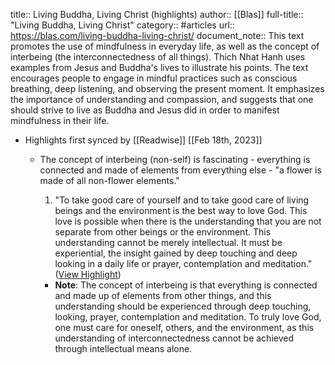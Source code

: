 title:: Living Buddha, Living Christ (highlights)
author:: [[Blas]]
full-title:: "Living Buddha, Living Christ"
category:: #articles
url:: https://blas.com/living-buddha-living-christ/
document_note:: This text promotes the use of mindfulness in everyday life, as well as the concept of interbeing (the interconnectedness of all things). Thich Nhat Hanh uses examples from Jesus and Buddha's lives to illustrate his points. The text encourages people to engage in mindful practices such as conscious breathing, deep listening, and observing the present moment. It emphasizes the importance of understanding and compassion, and suggests that one should strive to live as Buddha and Jesus did in order to manifest mindfulness in their life.

- Highlights first synced by [[Readwise]] [[Feb 18th, 2023]]
	- The concept of interbeing (non-self) is fascinating - everything is connected and made of elements from everything else - "a flower is made of all non-flower elements."
	  
	  1.  "To take good care of yourself and to take good care of living beings and the environment is the best way to love God. This love is possible when there is the understanding that you are not separate from other beings or the environment. This understanding cannot be merely intellectual. It must be experiential, the insight gained by deep touching and deep looking in a daily life or prayer, contemplation and meditation." ([View Highlight](https://read.readwise.io/read/01gsj0gy1p8dbh1kf1jmbyqxcd))
		- **Note**: The concept of interbeing is that everything is connected and made up of elements from other things, and this understanding should be experienced through deep touching, looking, prayer, contemplation and meditation. To truly love God, one must care for oneself, others, and the environment, as this understanding of interconnectedness cannot be achieved through intellectual means alone.